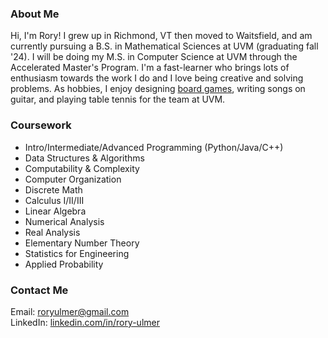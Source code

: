 ### About Me
Hi, I'm Rory! I grew up in Richmond, VT then moved to Waitsfield, and am currently pursuing a B.S. in Mathematical Sciences at UVM (graduating fall '24). I will be doing my M.S. in Computer Science at UVM through the Accelerated Master's Program. I'm a fast-learner who brings lots of enthusiasm towards the work I do and I love being creative and solving problems. As hobbies, I enjoy designing [board games](https://github.com/rouloct/Board-Game), writing songs on guitar, and playing table tennis for the team at UVM.


### Coursework
* Intro/Intermediate/Advanced Programming (Python/Java/C++)
* Data Structures & Algorithms
* Computability & Complexity
* Computer Organization
* Discrete Math
* Calculus I/II/III
* Linear Algebra
* Numerical Analysis
* Real Analysis
* Elementary Number Theory
* Statistics for Engineering
* Applied Probability


### Contact Me
Email: roryulmer@gmail.com \
LinkedIn: [linkedin.com/in/rory-ulmer](https://www.linkedin.com/in/rory-ulmer)
<!--
**rouloct/rouloct** is a ✨ _special_ ✨ repository because its `README.md` (this file) appears on your GitHub profile.

Here are some ideas to get you started:

- 🔭 I’m currently working on ...
- 🌱 I’m currently learning ...
- 👯 I’m looking to collaborate on ...
- 🤔 I’m looking for help with ...
- 💬 Ask me about ...
- 📫 How to reach me: ...
- 😄 Pronouns: ...
- ⚡ Fun fact: ...
-->
